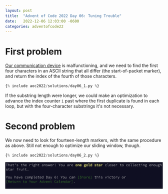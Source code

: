 ```yaml
---
layout: post
title:  "Advent of Code 2022 Day 06: Tuning Trouble"
date:   2022-12-06 12:03:00 -0600
categories: adventofcode22
---
```


# First problem
[Our communication device](https://adventofcode.com/2022/day/5) is malfunctioning, and we need to find the first four characters in an ASCII string that all differ (the start-of-packet marker), and return the index of the fourth of those characters. 

```python
{% include aoc2022/solutions/day06_1.py %}
```

If the substring length were longer, we could make an optimization to advance the index counter `i` past where the first duplicate is found in each loop, but with the four-character substrings it's not necessary.

# Second problem
We now need to look for fourteen-length markers, with the same procedure as above. Still not enough to optimize our sliding window, though.
```python
{% include aoc2022/solutions/day06_2.py %}
```

![Day 6 victory](/assets/aoc2022/victory06.png)